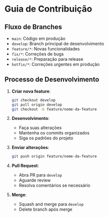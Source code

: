# Guia de Contribuição

## Fluxo de Branches

- `main`: Código em produção
- `develop`: Branch principal de desenvolvimento
- `feature/*`: Novas funcionalidades
- `fix/*`: Correções de bugs
- `release/*`: Preparação para release
- `hotfix/*`: Correções urgentes em produção

## Processo de Desenvolvimento

1. **Criar nova feature**:
   ```bash
   git checkout develop
   git pull origin develop
   git checkout -b feature/nome-da-feature
   ```

2. **Desenvolvimento**:
   - Faça suas alterações
   - Mantenha os commits organizados
   - Siga os padrões do projeto

3. **Enviar alterações**:
   ```bash
   git push origin feature/nome-da-feature
   ```

4. **Pull Request**:
   - Abra PR para `develop`
   - Aguarde review
   - Resolva comentários se necessário

5. **Merge**:
   - Squash and merge para `develop`
   - Delete branch após merge 